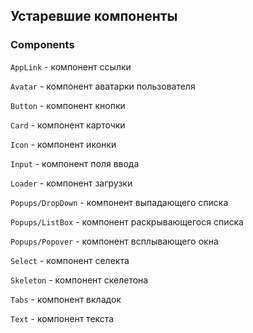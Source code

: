 ## Устаревшие компоненты

### Components

`AppLink` - компонент ссылки

`Avatar` - компонент аватарки пользователя

`Button` - компонент кнопки

`Card` - компонент карточки

`Icon` - компонент иконки

`Input` - компонент поля ввода

`Loader` - компонент загрузки

`Popups/DropDown` - компонент выпадающего списка

`Popups/ListBox` - компонент раскрывающегося списка

`Popups/Popover` - компонент всплывающего окна

`Select` - компонент селекта

`Skeleton` - компонент скелетона

`Tabs` - компонент вкладок

`Text` - компонент текста
